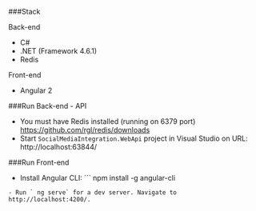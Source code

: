 ###Stack

Back-end
- C#
- .NET (Framework 4.6.1)
- Redis

Front-end
- Angular 2

###Run Back-end - API

- You must have Redis installed (running on 6379 port) https://github.com/rgl/redis/downloads 
- Start `SocialMediaIntegration.WebApi` project in Visual Studio on URL: http://localhost:63844/ 

###Run Front-end

- Install Angular CLI:   ```
npm install -g angular-cli
```
- Run ` ng serve` for a dev server. Navigate to http://localhost:4200/.
